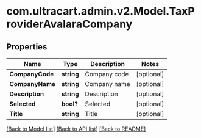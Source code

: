 # com.ultracart.admin.v2.Model.TaxProviderAvalaraCompany
## Properties

Name | Type | Description | Notes
------------ | ------------- | ------------- | -------------
**CompanyCode** | **string** | Company code | [optional] 
**CompanyName** | **string** | Company name | [optional] 
**Description** | **string** | Description | [optional] 
**Selected** | **bool?** | Selected | [optional] 
**Title** | **string** | Title | [optional] 


[[Back to Model list]](../README.md#documentation-for-models) [[Back to API list]](../README.md#documentation-for-api-endpoints) [[Back to README]](../README.md)

